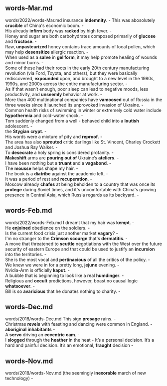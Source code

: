## words-Mar.md ## 
words/2022/words-Mar.md
insurance **indemnity**. - 
This was abosolutely **crucible** of China's economic boom. -  
His already **infirm** body was **racked** by high fever. -  
Honey and sugar are both carbohydrates composed primarily of **glucose** and **fructose**. -  
Raw, **unpasteurized** honey contains trace amounts of local pollen, which may help **desensitize** allergic reaction. -  
When used as a **salve** in **gel form**, it may help promote healing of wounds and minor burns. -  
Some of these had their roots in the early 20th century manufacturing revolution (via Ford, Toyota, and others), but they were basically rediscovered, **expounded** upon, and brought to a new level in the 1980s, 1990s, and 2000s across the entire manufacturing sector. -  
As if that wasn’t enough, poor sleep can lead to negative moods, less productivity, and **unseemly** behavior at work. -  
More than 400 multinational companies have **vamoosed** out of Russia in the three weeks since it launched its unprovoked invasion of Ukraine. -  
Common health risks of swimming in winter or extremely cold water include **hypothermia** and cold-water shock. -  
Tom suddenly changed from a well - behaved child into a **loutish** adolescent. -  
the **Stygian** **crypt**. -  
His words were a mixture of pity and **reproof**. -  
The area has also **sprouted** critic darlings like St. Vincent, Charley Crockett and Joshua Ray Walker. -  
To **desecrate** a holy spring is considered profanity. -  
**Makeshift** arms are **pouring out of** Ukraine’s **ateliers**. -  
I have been nothing but a **truant** and a **vagabond**. -  
The **mousse** helps shape my hair. -  
The book is a **diatribe** against the academic left. -  
It was a period of rest and **recuperation**. -  
Moscow already **chafes** at being beholden to a country that was once its **protege** during Soviet times, and it's uncomfortable with China's growing presence in Central Asia, which Russia regards as its backyard. -  

## words-Feb.md ## 
words/2022/words-Feb.md
I dreamt that my hair was **kempt**. -  
He **enjoined** obedience on the soldiers. -  
Is the current food crisis just another market **vagary**? -  
I'm no stranger to the **Crimson** **scourge** that's **dermatitis**. -  
A move that threatened to **scuttle** negotiations with the West over the future security of eastern Europe and that could be used to justify an **incursion** into the territories. -   
She is the most vocal and **pertinacious** of all the critics of the policy. -  
We knew we were in for a pretty long, **jejune** evening. -  
Nvidia-Arm is officially **kaput**. -  
A bubble that is beginning to look like a real **humdinger**. -  
Religious and **occult** predictions, however, boast no causal logic **whatsoever**. -  
Bill is so **avaricious** that he donates nothing to charity. -  

## words-Dec.md ## 
words/2018/words-Dec.md
This sign **presage** rains. -  
Christmas **revels** with feasting and dancing were common in England. -  
**aboriginal** **inhabitants** -  
A **servo** driving an **eccentric** **cam**.  -  
I **slogged** through the **heather** in the heat - 
It’s a personal decision. It’s a hard and painful decision. It’s an emotional, **fraught** decision -  

## words-Nov.md ## 
words/2018/words-Nov.md
(the seemingly **inexorable** march of new technology) -  
